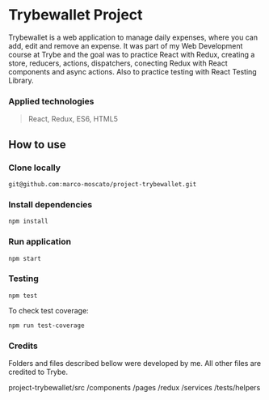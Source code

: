 # Trybewallet Project
Trybewallet is a web application to manage daily expenses, where you can add, edit and remove an expense.
It was part of my Web Development course at Trybe and the goal was to practice React with Redux, creating a store, reducers, actions, dispatchers, conecting Redux with React components and async actions. Also to practice testing with React Testing Library.

### Applied technologies
> React, Redux, ES6, HTML5

## How to use
### Clone locally
```
git@github.com:marco-moscato/project-trybewallet.git
```

### Install dependencies
```
npm install
```

### Run application
```
npm start
```

### Testing
```
npm test
```

To check test coverage:
```
npm run test-coverage
```
### Credits
Folders and files described bellow were developed by me. All other files are credited to Trybe.

project-trybewallet/src
    /components
    /pages
    /redux
    /services
    /tests/helpers
